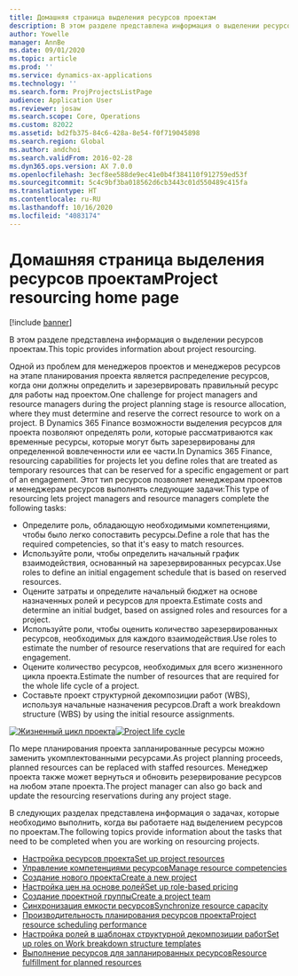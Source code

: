 ```yaml
---
title: Домашняя страница выделения ресурсов проектам
description: В этом разделе представлена информация о выделении ресурсов проектам.
author: Yowelle
manager: AnnBe
ms.date: 09/01/2020
ms.topic: article
ms.prod: ''
ms.service: dynamics-ax-applications
ms.technology: ''
ms.search.form: ProjProjectsListPage
audience: Application User
ms.reviewer: josaw
ms.search.scope: Core, Operations
ms.custom: 82022
ms.assetid: bd2fb375-84c6-428a-8e54-f0f719045898
ms.search.region: Global
ms.author: andchoi
ms.search.validFrom: 2016-02-28
ms.dyn365.ops.version: AX 7.0.0
ms.openlocfilehash: 3ecf8ee588de9ec41e0b4f384110f912759ed53f
ms.sourcegitcommit: 5c4c9bf3ba018562d6cb3443c01d550489c415fa
ms.translationtype: HT
ms.contentlocale: ru-RU
ms.lasthandoff: 10/16/2020
ms.locfileid: "4083174"
---
```

# <a name="project-resourcing-home-page"></a><span data-ttu-id="54940-103">Домашняя страница выделения ресурсов проектам</span><span class="sxs-lookup"><span data-stu-id="54940-103">Project resourcing home page</span></span>

[!include [banner](../includes/banner.md)]

<span data-ttu-id="54940-104">В этом разделе представлена информация о выделении ресурсов проектам.</span><span class="sxs-lookup"><span data-stu-id="54940-104">This topic provides information about project resourcing.</span></span>

<span data-ttu-id="54940-105">Одной из проблем для менеджеров проектов и менеджеров ресурсов на этапе планирования проекта является распределение ресурсов, когда они должны определить и зарезервировать правильный ресурс для работы над проектом.</span><span class="sxs-lookup"><span data-stu-id="54940-105">One challenge for project managers and resource managers during the project planning stage is resource allocation, where they must determine and reserve the correct resource to work on a project.</span></span> <span data-ttu-id="54940-106">В Dynamics 365 Finance возможности выделения ресурсов для проекта позволяют определять роли, которые рассматриваются как временные ресурсы, которые могут быть зарезервированы для определенной вовлеченности или ее части.</span><span class="sxs-lookup"><span data-stu-id="54940-106">In Dynamics 365 Finance, resourcing capabilities for projects let you define roles that are treated as temporary resources that can be reserved for a specific engagement or part of an engagement.</span></span> <span data-ttu-id="54940-107">Этот тип ресурсов позволяет менеджерам проектов и менеджерам ресурсов выполнять следующие задачи:</span><span class="sxs-lookup"><span data-stu-id="54940-107">This type of resourcing lets project managers and resource managers complete the following tasks:</span></span>

- <span data-ttu-id="54940-108">Определите роль, обладающую необходимыми компетенциями, чтобы было легко сопоставить ресурсы.</span><span class="sxs-lookup"><span data-stu-id="54940-108">Define a role that has the required competencies, so that it's easy to match resources.</span></span>
- <span data-ttu-id="54940-109">Используйте роли, чтобы определить начальный график взаимодействия, основанный на зарезервированных ресурсах.</span><span class="sxs-lookup"><span data-stu-id="54940-109">Use roles to define an initial engagement schedule that is based on reserved resources.</span></span>
- <span data-ttu-id="54940-110">Оцените затраты и определите начальный бюджет на основе назначенных ролей и ресурсов для проекта.</span><span class="sxs-lookup"><span data-stu-id="54940-110">Estimate costs and determine an initial budget, based on assigned roles and resources for a project.</span></span>
- <span data-ttu-id="54940-111">Используйте роли, чтобы оценить количество зарезервированных ресурсов, необходимых для каждого взаимодействия.</span><span class="sxs-lookup"><span data-stu-id="54940-111">Use roles to estimate the number of resource reservations that are required for each engagement.</span></span>
- <span data-ttu-id="54940-112">Оцените количество ресурсов, необходимых для всего жизненного цикла проекта.</span><span class="sxs-lookup"><span data-stu-id="54940-112">Estimate the number of resources that are required for the whole life cycle of a project.</span></span>
- <span data-ttu-id="54940-113">Составьте проект структурной декомпозиции работ (WBS), используя начальные назначения ресурсов.</span><span class="sxs-lookup"><span data-stu-id="54940-113">Draft a work breakdown structure (WBS) by using the initial resource assignments.</span></span>

<span data-ttu-id="54940-114">[![Жизненный цикл проекта](./media/projectresourcing02-1024x812.jpg)](./media/projectresourcing02.jpg)</span><span class="sxs-lookup"><span data-stu-id="54940-114">[![Project life cycle](./media/projectresourcing02-1024x812.jpg)](./media/projectresourcing02.jpg)</span></span>

<span data-ttu-id="54940-115">По мере планирования проекта запланированные ресурсы можно заменить укомплектованными ресурсами.</span><span class="sxs-lookup"><span data-stu-id="54940-115">As project planning proceeds, planned resources can be replaced with staffed resources.</span></span> <span data-ttu-id="54940-116">Менеджер проекта также может вернуться и обновить резервирование ресурсов на любом этапе проекта.</span><span class="sxs-lookup"><span data-stu-id="54940-116">The project manager can also go back and update the resourcing reservations during any project stage.</span></span>

<span data-ttu-id="54940-117">В следующих разделах представлена информация о задачах, которые необходимо выполнить, когда вы работаете над выделением ресурсов по проектам.</span><span class="sxs-lookup"><span data-stu-id="54940-117">The following topics provide information about the tasks that need to be completed when you are working on resourcing projects.</span></span>

- [<span data-ttu-id="54940-118">Настройка ресурсов проекта</span><span class="sxs-lookup"><span data-stu-id="54940-118">Set up project resources</span></span>](set-up-project-resources.md)
- [<span data-ttu-id="54940-119">Управление компетенциями ресурсов</span><span class="sxs-lookup"><span data-stu-id="54940-119">Manage resource competencies</span></span>](manage-resource-competencies.md)
- [<span data-ttu-id="54940-120">Создание нового проекта</span><span class="sxs-lookup"><span data-stu-id="54940-120">Create a new project</span></span>](create-new-project.md)
- [<span data-ttu-id="54940-121">Настройка цен на основе ролей</span><span class="sxs-lookup"><span data-stu-id="54940-121">Set up role-based pricing</span></span>](set-up-role-based-pricing.md)
- [<span data-ttu-id="54940-122">Создание проектной группы</span><span class="sxs-lookup"><span data-stu-id="54940-122">Create a project team</span></span>](create-project-team.md)
- [<span data-ttu-id="54940-123">Синхронизация емкости ресурсов</span><span class="sxs-lookup"><span data-stu-id="54940-123">Synchronize resource capacity</span></span>](synchronize-resource-capacity.md)
- [<span data-ttu-id="54940-124">Производительность планирования ресурсов проекта</span><span class="sxs-lookup"><span data-stu-id="54940-124">Project resource scheduling performance</span></span>](project-scheduling-performance.md)
- [<span data-ttu-id="54940-125">Настройка ролей в шаблонах структурной декомпозиции работ</span><span class="sxs-lookup"><span data-stu-id="54940-125">Set up roles on Work breakdown structure templates</span></span>](set-up-roles-wbs-template.md)
- [<span data-ttu-id="54940-126">Выполнение ресурсов для запланированных ресурсов</span><span class="sxs-lookup"><span data-stu-id="54940-126">Resource fulfillment for planned resources</span></span>](resource-fulfillment-planned-resources.md)
